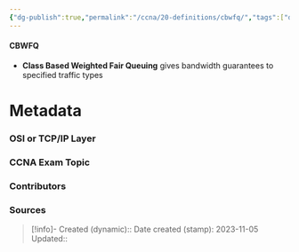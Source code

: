 ```yaml
---
{"dg-publish":true,"permalink":"/ccna/20-definitions/cbwfq/","tags":["defs_ccna"]}
---
```


#### CBWFQ
- **Class Based Weighted Fair Queuing** gives bandwidth guarantees to specified traffic types

# Metadata
### OSI or TCP/IP Layer

### CCNA Exam Topic

### Contributors

### Sources



> [!info]- Created (dynamic):: 
> Date created (stamp): 2023-11-05
> Updated:: 


